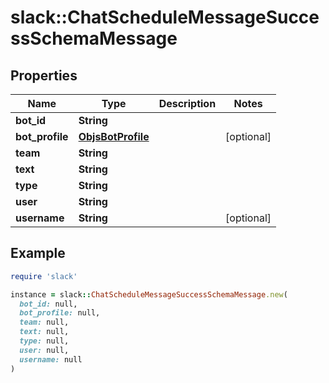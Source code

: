 # slack::ChatScheduleMessageSuccessSchemaMessage

## Properties

| Name | Type | Description | Notes |
| ---- | ---- | ----------- | ----- |
| **bot_id** | **String** |  |  |
| **bot_profile** | [**ObjsBotProfile**](ObjsBotProfile.md) |  | [optional] |
| **team** | **String** |  |  |
| **text** | **String** |  |  |
| **type** | **String** |  |  |
| **user** | **String** |  |  |
| **username** | **String** |  | [optional] |

## Example

```ruby
require 'slack'

instance = slack::ChatScheduleMessageSuccessSchemaMessage.new(
  bot_id: null,
  bot_profile: null,
  team: null,
  text: null,
  type: null,
  user: null,
  username: null
)
```

